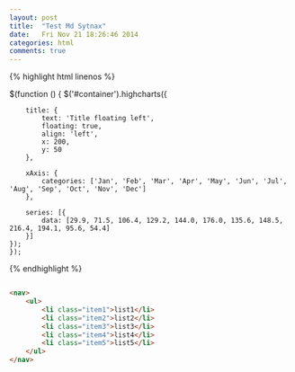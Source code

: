 ```yaml
---
layout: post
title:  "Test Md Sytnax"
date:   Fri Nov 21 18:26:46 2014
categories: html
comments: true
---
```




{% highlight html linenos %}

$(function () {
    $('#container').highcharts({

        title: {
            text: 'Title floating left',
            floating: true,
            align: 'left',
            x: 200,
            y: 50
        },

        xAxis: {
            categories: ['Jan', 'Feb', 'Mar', 'Apr', 'May', 'Jun', 'Jul', 'Aug', 'Sep', 'Oct', 'Nov', 'Dec']
        },

        series: [{
            data: [29.9, 71.5, 106.4, 129.2, 144.0, 176.0, 135.6, 148.5, 216.4, 194.1, 95.6, 54.4]
        }]
    });
    }); 

{% endhighlight %}




~~~~~~~~html  

<nav>
    <ul>
        <li class="item1">list1</li>
        <li class="item2">list2</li>
        <li class="item3">list3</li>
        <li class="item4">list4</li>
        <li class="item5">list5</li>
    </ul>
</nav>
~~~~~~~~